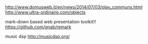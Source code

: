 <http://www.domusweb.it/en/news/2014/07/03/play_communs.html>
<http://www.ultra-ordinaire.com/objects>

mark-down based web presentation toolkit!!
<https://github.com/gnab/remark>

music dsp
<http://musicdsp.org/>